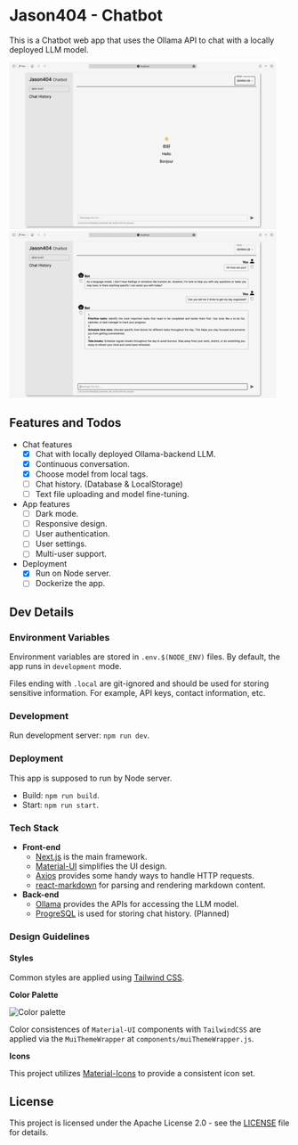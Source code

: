 # Jason404 - Chatbot

This is a Chatbot web app that uses the Ollama API to chat with a locally deployed LLM model.

<div class="flex flex-row">
  <img src="img/page_demo_1.png" alt="Chatbot" style="max-width: 30rem;">
  <img src="img/page_demo_2.png" alt="Chatbot Dark" style="max-width: 30rem;">
</div>

## Features and Todos

- Chat features
  - [x] Chat with locally deployed Ollama-backend LLM.
  - [x] Continuous conversation.
  - [x] Choose model from local tags.
  - [ ] Chat history. (Database & LocalStorage)
  - [ ] Text file uploading and model fine-tuning.
- App features
  - [ ] Dark mode.
  - [ ] Responsive design.
  - [ ] User authentication.
  - [ ] User settings.
  - [ ] Multi-user support.
- Deployment
  - [x] Run on Node server.
  - [ ] Dockerize the app.

## Dev Details

### Environment Variables

Environment variables are stored in `.env.$(NODE_ENV)` files. By default, the app runs in `development` mode.

Files ending with `.local` are git-ignored and should be used for storing sensitive information. For example, API keys, contact information, etc. 

### Development

Run development server: `npm run dev`. 

### Deployment

This app is supposed to run by Node server.

- Build: `npm run build`.
- Start: `npm run start`.

### Tech Stack

- **Front-end**
  - [Next.js](https://nextjs.org/) is the main framework.
  - [Material-UI](https://mui.com/material-ui/getting-started/) simplifies the UI design.
  - [Axios](https://axios-http.com/) provides some handy ways to handle HTTP requests.
  - [react-markdown](https://github.com/remarkjs/react-markdown?tab=readme-ov-file) for parsing and rendering markdown content.
- **Back-end**
  - [Ollama](https://ollama.com) provides the APIs for accessing the LLM model.
  - [ProgreSQL](https://www.postgresql.org/) is used for storing chat history. (Planned)

### Design Guidelines

#### Styles

Common styles are applied using [Tailwind CSS](https://tailwindcss.com/). 

**Color Palette**

<img src="doc/img/color_palette.png" alt="Color palette" style="max-height: 6rem;">

Color consistences of `Material-UI` components with `TailwindCSS` are applied via the `MuiThemeWrapper` at `components/muiThemeWrapper.js`.

**Icons**

This project utilizes [Material-Icons](https://mui.com/components/material-icons/) to provide a consistent icon set.

## License

This project is licensed under the Apache License 2.0 - see the [LICENSE](LICENSE) file for details.